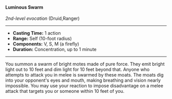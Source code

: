 #### Luminous Swarm
*2nd-level evocation* (Druid,Ranger)
___
- **Casting Time:** 1 action
- **Range:** Self (10-foot radius)
- **Components:** V, S, M (a firefly)
- **Duration:** Concentration, up to 1 minute
---
You summon a swarm of bright motes made of pure
force. They emit bright light out to 10 feet and dim
light for 10 feet beyond that. Anyone who attempts
to attack you in melee is swarmed by these moats.
The moats dig into your opponent's eyes and
mouth, making breathing and vision nearly
impossible. You may use your reaction to impose
disadvantage on a melee attack that targets you or
someone within 10 feet of you.
